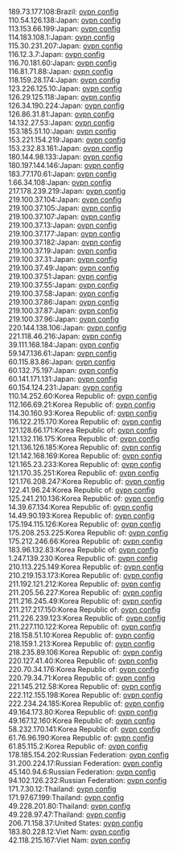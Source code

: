 189.73.177.108:Brazil: [ovpn config](vpn/189_73_177_108.ovpn)  
110.54.126.138:Japan: [ovpn config](vpn/110_54_126_138.ovpn)  
113.153.66.199:Japan: [ovpn config](vpn/113_153_66_199.ovpn)  
114.183.108.1:Japan: [ovpn config](vpn/114_183_108_1.ovpn)  
115.30.231.207:Japan: [ovpn config](vpn/115_30_231_207.ovpn)  
116.12.3.7:Japan: [ovpn config](vpn/116_12_3_7.ovpn)  
116.70.181.60:Japan: [ovpn config](vpn/116_70_181_60.ovpn)  
116.81.71.88:Japan: [ovpn config](vpn/116_81_71_88.ovpn)  
118.159.28.174:Japan: [ovpn config](vpn/118_159_28_174.ovpn)  
123.226.125.10:Japan: [ovpn config](vpn/123_226_125_10.ovpn)  
126.29.125.118:Japan: [ovpn config](vpn/126_29_125_118.ovpn)  
126.34.190.224:Japan: [ovpn config](vpn/126_34_190_224.ovpn)  
126.86.31.81:Japan: [ovpn config](vpn/126_86_31_81.ovpn)  
14.132.27.53:Japan: [ovpn config](vpn/14_132_27_53.ovpn)  
153.185.51.10:Japan: [ovpn config](vpn/153_185_51_10.ovpn)  
153.221.154.219:Japan: [ovpn config](vpn/153_221_154_219.ovpn)  
153.232.83.161:Japan: [ovpn config](vpn/153_232_83_161.ovpn)  
180.144.98.133:Japan: [ovpn config](vpn/180_144_98_133.ovpn)  
180.197.144.146:Japan: [ovpn config](vpn/180_197_144_146.ovpn)  
183.77.170.61:Japan: [ovpn config](vpn/183_77_170_61.ovpn)  
1.66.34.108:Japan: [ovpn config](vpn/1_66_34_108.ovpn)  
217.178.239.219:Japan: [ovpn config](vpn/217_178_239_219.ovpn)  
219.100.37.104:Japan: [ovpn config](vpn/219_100_37_104.ovpn)  
219.100.37.105:Japan: [ovpn config](vpn/219_100_37_105.ovpn)  
219.100.37.107:Japan: [ovpn config](vpn/219_100_37_107.ovpn)  
219.100.37.13:Japan: [ovpn config](vpn/219_100_37_13.ovpn)  
219.100.37.177:Japan: [ovpn config](vpn/219_100_37_177.ovpn)  
219.100.37.182:Japan: [ovpn config](vpn/219_100_37_182.ovpn)  
219.100.37.19:Japan: [ovpn config](vpn/219_100_37_19.ovpn)  
219.100.37.31:Japan: [ovpn config](vpn/219_100_37_31.ovpn)  
219.100.37.49:Japan: [ovpn config](vpn/219_100_37_49.ovpn)  
219.100.37.51:Japan: [ovpn config](vpn/219_100_37_51.ovpn)  
219.100.37.55:Japan: [ovpn config](vpn/219_100_37_55.ovpn)  
219.100.37.58:Japan: [ovpn config](vpn/219_100_37_58.ovpn)  
219.100.37.86:Japan: [ovpn config](vpn/219_100_37_86.ovpn)  
219.100.37.87:Japan: [ovpn config](vpn/219_100_37_87.ovpn)  
219.100.37.96:Japan: [ovpn config](vpn/219_100_37_96.ovpn)  
220.144.138.106:Japan: [ovpn config](vpn/220_144_138_106.ovpn)  
221.118.46.216:Japan: [ovpn config](vpn/221_118_46_216.ovpn)  
39.111.168.184:Japan: [ovpn config](vpn/39_111_168_184.ovpn)  
59.147.136.61:Japan: [ovpn config](vpn/59_147_136_61.ovpn)  
60.115.83.86:Japan: [ovpn config](vpn/60_115_83_86.ovpn)  
60.132.75.197:Japan: [ovpn config](vpn/60_132_75_197.ovpn)  
60.141.171.131:Japan: [ovpn config](vpn/60_141_171_131.ovpn)  
60.154.124.231:Japan: [ovpn config](vpn/60_154_124_231.ovpn)  
110.14.252.60:Korea Republic of: [ovpn config](vpn/110_14_252_60.ovpn)  
112.166.69.21:Korea Republic of: [ovpn config](vpn/112_166_69_21.ovpn)  
114.30.160.93:Korea Republic of: [ovpn config](vpn/114_30_160_93.ovpn)  
116.122.215.170:Korea Republic of: [ovpn config](vpn/116_122_215_170.ovpn)  
121.128.66.171:Korea Republic of: [ovpn config](vpn/121_128_66_171.ovpn)  
121.132.116.175:Korea Republic of: [ovpn config](vpn/121_132_116_175.ovpn)  
121.136.126.185:Korea Republic of: [ovpn config](vpn/121_136_126_185.ovpn)  
121.142.168.169:Korea Republic of: [ovpn config](vpn/121_142_168_169.ovpn)  
121.165.23.233:Korea Republic of: [ovpn config](vpn/121_165_23_233.ovpn)  
121.170.35.251:Korea Republic of: [ovpn config](vpn/121_170_35_251.ovpn)  
121.176.208.247:Korea Republic of: [ovpn config](vpn/121_176_208_247.ovpn)  
122.41.96.24:Korea Republic of: [ovpn config](vpn/122_41_96_24.ovpn)  
125.241.210.136:Korea Republic of: [ovpn config](vpn/125_241_210_136.ovpn)  
14.39.67.134:Korea Republic of: [ovpn config](vpn/14_39_67_134.ovpn)  
14.49.90.193:Korea Republic of: [ovpn config](vpn/14_49_90_193.ovpn)  
175.194.115.126:Korea Republic of: [ovpn config](vpn/175_194_115_126.ovpn)  
175.208.253.225:Korea Republic of: [ovpn config](vpn/175_208_253_225.ovpn)  
175.212.246.66:Korea Republic of: [ovpn config](vpn/175_212_246_66.ovpn)  
183.96.132.83:Korea Republic of: [ovpn config](vpn/183_96_132_83.ovpn)  
1.247.139.230:Korea Republic of: [ovpn config](vpn/1_247_139_230.ovpn)  
210.113.225.149:Korea Republic of: [ovpn config](vpn/210_113_225_149.ovpn)  
210.219.153.173:Korea Republic of: [ovpn config](vpn/210_219_153_173.ovpn)  
211.192.121.212:Korea Republic of: [ovpn config](vpn/211_192_121_212.ovpn)  
211.205.56.227:Korea Republic of: [ovpn config](vpn/211_205_56_227.ovpn)  
211.216.245.49:Korea Republic of: [ovpn config](vpn/211_216_245_49.ovpn)  
211.217.217.150:Korea Republic of: [ovpn config](vpn/211_217_217_150.ovpn)  
211.226.239.123:Korea Republic of: [ovpn config](vpn/211_226_239_123.ovpn)  
211.227.110.122:Korea Republic of: [ovpn config](vpn/211_227_110_122.ovpn)  
218.158.51.10:Korea Republic of: [ovpn config](vpn/218_158_51_10.ovpn)  
218.159.1.213:Korea Republic of: [ovpn config](vpn/218_159_1_213.ovpn)  
218.235.89.106:Korea Republic of: [ovpn config](vpn/218_235_89_106.ovpn)  
220.127.41.40:Korea Republic of: [ovpn config](vpn/220_127_41_40.ovpn)  
220.70.34.176:Korea Republic of: [ovpn config](vpn/220_70_34_176.ovpn)  
220.79.34.71:Korea Republic of: [ovpn config](vpn/220_79_34_71.ovpn)  
221.145.212.58:Korea Republic of: [ovpn config](vpn/221_145_212_58.ovpn)  
222.112.155.198:Korea Republic of: [ovpn config](vpn/222_112_155_198.ovpn)  
222.234.24.185:Korea Republic of: [ovpn config](vpn/222_234_24_185.ovpn)  
49.164.173.80:Korea Republic of: [ovpn config](vpn/49_164_173_80.ovpn)  
49.167.12.160:Korea Republic of: [ovpn config](vpn/49_167_12_160.ovpn)  
58.232.170.141:Korea Republic of: [ovpn config](vpn/58_232_170_141.ovpn)  
61.76.96.190:Korea Republic of: [ovpn config](vpn/61_76_96_190.ovpn)  
61.85.115.2:Korea Republic of: [ovpn config](vpn/61_85_115_2.ovpn)  
178.185.154.202:Russian Federation: [ovpn config](vpn/178_185_154_202.ovpn)  
31.200.224.17:Russian Federation: [ovpn config](vpn/31_200_224_17.ovpn)  
45.140.94.6:Russian Federation: [ovpn config](vpn/45_140_94_6.ovpn)  
94.102.126.232:Russian Federation: [ovpn config](vpn/94_102_126_232.ovpn)  
171.7.30.12:Thailand: [ovpn config](vpn/171_7_30_12.ovpn)  
171.97.67.199:Thailand: [ovpn config](vpn/171_97_67_199.ovpn)  
49.228.201.80:Thailand: [ovpn config](vpn/49_228_201_80.ovpn)  
49.228.97.47:Thailand: [ovpn config](vpn/49_228_97_47.ovpn)  
206.71.158.37:United States: [ovpn config](vpn/206_71_158_37.ovpn)  
183.80.228.12:Viet Nam: [ovpn config](vpn/183_80_228_12.ovpn)  
42.118.215.167:Viet Nam: [ovpn config](vpn/42_118_215_167.ovpn)  
